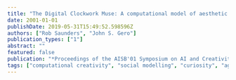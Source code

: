 ```yaml
---
title: "The Digital Clockwork Muse: A computational model of aesthetic evolution"
date: 2001-01-01
publishDate: 2019-05-31T15:49:52.598596Z
authors: ["Rob Saunders", "John S. Gero"]
publication_types: ["1"]
abstract: ""
featured: false
publication: "*Proceedings of the AISB'01 Symposium on AI and Creativity in Arts and Science*"
tags: ["computational creativity", "social modelling", "curiosity", "agents"]
---
```


